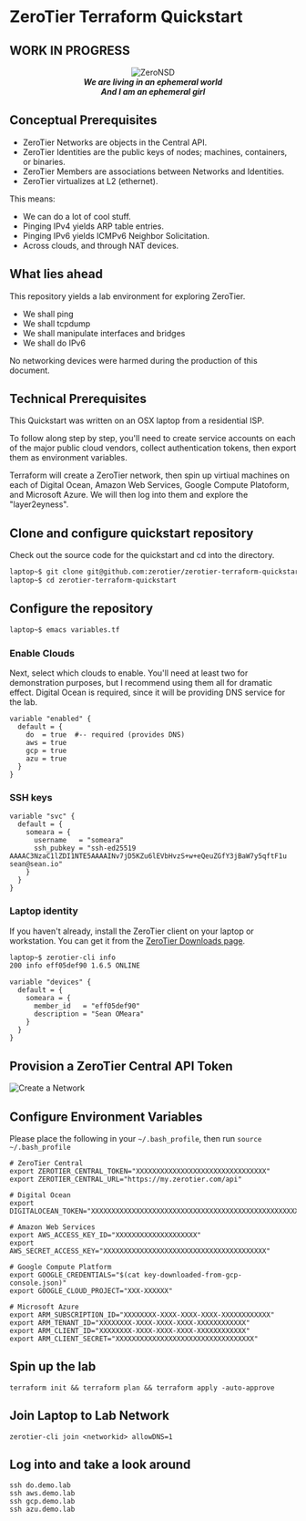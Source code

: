 # ZeroTier Terraform Quickstart

## WORK IN PROGRESS

<p align="center">
<img src="https://avatars.githubusercontent.com/u/4173285?s=200&v=4" alt="ZeroNSD" /><br/>
<b><i>
We are living in an ephemeral world<br/>
And I am an ephemeral girl<br/>
</i></b>
</p>

## Conceptual Prerequisites

* ZeroTier Networks are objects in the Central API.
* ZeroTier Identities are the public keys of nodes; machines, containers, or binaries.
* ZeroTier Members are associations between Networks and Identities.
* ZeroTier virtualizes at L2 (ethernet).

This means:

* We can do a lot of cool stuff.
* Pinging IPv4 yields ARP table entries.
* Pinging IPv6 yields ICMPv6 Neighbor Solicitation.
* Across clouds, and through NAT devices.

## What lies ahead

This repository yields a lab environment for exploring ZeroTier.

- We shall ping
- We shall tcpdump
- We shall manipulate interfaces and bridges
- We shall do IPv6

No networking devices were harmed during the production of
this document.

## Technical Prerequisites

This Quickstart was written on an OSX laptop from a residential ISP. 

To follow along step by step, you'll need to create service accounts
on each of the major public cloud vendors, collect authentication
tokens, then export them as environment variables.

Terraform will create a ZeroTier network, then spin up virtiual
machines on each of Digital Ocean, Amazon Web Services, Google Compute
Platoform, and Microsoft Azure. We will then log into them and
explore the "layer2eyness".

## Clone and configure quickstart repository

Check out the source code for the quickstart and cd into the
directory.

```bash
laptop~$ git clone git@github.com:zerotier/zerotier-terraform-quickstart.git
laptop~$ cd zerotier-terraform-quickstart
```

## Configure the repository

```bash
laptop~$ emacs variables.tf
```

### Enable Clouds

Next, select which clouds to enable. You'll need at least two for
demonstration purposes, but I recommend using them all for dramatic
effect. Digital Ocean is required, since it will be providing DNS
service for the lab.

```hcl
variable "enabled" {
  default = {
    do  = true  #-- required (provides DNS)
    aws = true
    gcp = true
    azu = true
  }
}
```

### SSH keys

```hcl
variable "svc" {
  default = {
    someara = {
      username   = "someara"
      ssh_pubkey = "ssh-ed25519 AAAAC3NzaC1lZDI1NTE5AAAAINv7jD5KZu6lEVbHvzS+w+eQeuZGfY3jBaW7y5qftF1u sean@sean.io"
    }
  }
}
```

### Laptop identity

If you haven't already, install the ZeroTier client on your laptop or
workstation. You can get it from the [ZeroTier Downloads page](https://www.zerotier.com/download/).

```bash
laptop~$ zerotier-cli info
200 info eff05def90 1.6.5 ONLINE
```

```hcl
variable "devices" {
  default = {
    someara = {
      member_id   = "eff05def90"
      description = "Sean OMeara"
    }
  }
}
```

## Provision a ZeroTier Central API Token

![Create a Network](https://i.imgur.com/3GDoBaF.png)

## Configure Environment Variables

Please place the following in your ```~/.bash_profile```, then run ```source ~/.bash_profile```

```
# ZeroTier Central
export ZEROTIER_CENTRAL_TOKEN="XXXXXXXXXXXXXXXXXXXXXXXXXXXXXXXX"
export ZEROTIER_CENTRAL_URL="https://my.zerotier.com/api"

# Digital Ocean
export DIGITALOCEAN_TOKEN="XXXXXXXXXXXXXXXXXXXXXXXXXXXXXXXXXXXXXXXXXXXXXXXXXXXXXXXXXXXXXXXX"

# Amazon Web Services
export AWS_ACCESS_KEY_ID="XXXXXXXXXXXXXXXXXXXX"
export AWS_SECRET_ACCESS_KEY="XXXXXXXXXXXXXXXXXXXXXXXXXXXXXXXXXXXXXXXX"

# Google Compute Platform
export GOOGLE_CREDENTIALS="$(cat key-downloaded-from-gcp-console.json)"
export GOOGLE_CLOUD_PROJECT="XXX-XXXXXX"

# Microsoft Azure
export ARM_SUBSCRIPTION_ID="XXXXXXXX-XXXX-XXXX-XXXX-XXXXXXXXXXXX"
export ARM_TENANT_ID="XXXXXXXX-XXXX-XXXX-XXXX-XXXXXXXXXXXX"
export ARM_CLIENT_ID="XXXXXXXX-XXXX-XXXX-XXXX-XXXXXXXXXXXX"
export ARM_CLIENT_SECRET="XXXXXXXXXXXXXXXXXXXXXXXXXXXXXXXXXX"
```

## Spin up the lab

```
terraform init && terraform plan && terraform apply -auto-approve
```

## Join Laptop to Lab Network

```
zerotier-cli join <networkid> allowDNS=1
```

## Log into and take a look around

```
ssh do.demo.lab
ssh aws.demo.lab
ssh gcp.demo.lab
ssh azu.demo.lab
```
